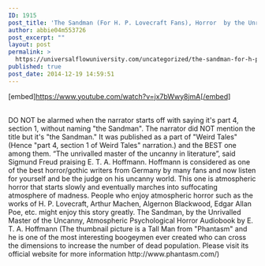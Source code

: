 ```yaml
---
ID: 1915
post_title: 'The Sandman (For H. P. Lovecraft Fans), Horror  by the Unrivalled Master of the Uncanny'
author: abbie04m553726
post_excerpt: ""
layout: post
permalink: >
  https://universalflowuniversity.com/uncategorized/the-sandman-for-h-p-lovecraft-fans-horror-by-the-unrivalled-master-of-the-uncanny/
published: true
post_date: 2014-12-19 14:59:51
---
```

[embed]https://www.youtube.com/watch?v=jx7bWwy8jmA[/embed]</br></br>
<p>DO NOT be alarmed when the narrator starts off with saying it's part 4, section 1, without naming "the Sandman". The narrator did NOT mention the title but it's "the Sandman." It was published as a part of "Weird Tales" (Hence "part 4, section 1 of Weird Tales" narration.)  and the BEST one among them.
“The unrivalled master of the uncanny in literature”, said Sigmund Freud praising E. T. A. Hoffmann. Hoffmann is considered as one of the best horror/gothic writers from Germany by many fans and now listen for yourself and be the judge on his uncanny world.
This one is atmospheric horror that starts slowly and eventually marches into suffocating atmosphere of madness.
People who enjoy atmospheric horror such as the works of H. P. Lovecraft, Arthur Machen, Algernon Blackwood, Edgar Allan Poe,  etc. might enjoy this story greatly.
The Sandman, by the Unrivalled Master of the Uncanny, Atmospheric Psychological Horror Audiobook by E. T. A. Hoffmann
(The thumbnail picture is a Tall Man from "Phantasm" and he is one of the most interesting boogeymen ever created who can cross the dimensions to increase the number of dead population. Please visit its official website for more information  http://www.phantasm.com/)</p>